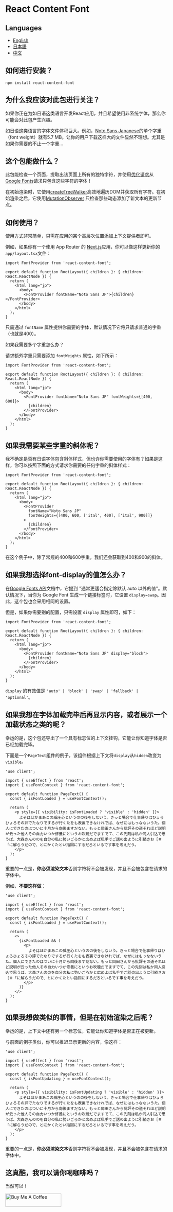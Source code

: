 # React Content Font

## Languages

- [English](README.md)
- [日本語](README_JP.md)
- [中文](README_ZH.md)

## 如何进行安装？

`npm install react-content-font`

## 为什么我应该对此包进行关注？

如果你正在为如日语这类语言开发React应用，并且希望使用非系统字体，那么你可能会对此包产生兴趣。

如日语这类语言的字体文件体积巨大。例如，[Noto Sans Japanese](https://fonts.google.com/noto/specimen/Noto+Sans+JP?query=noto+sans+jp)的单个字重（font weight）就有5.7 MB。让你的用户下载这样大的文件显然不理想。尤其是如果你需要的不止一个字重...

## 这个包能做什么？

此包能检查一个页面，提取出该页面上所有的独特字符，并使用[优化请求](https://developers.google.com/fonts/docs/getting_started#optimizing_your_font_requests)从[Google Fonts](https://fonts.google.com/)请求只包含这些字符的字体！

在初始渲染时，它使用[createTreeWalker](https://developer.mozilla.org/en-US/docs/Web/API/Document/createTreeWalker)高效地遍历DOM并获取所有字符。在初始渲染之后，它使用[MutationObserver](https://developer.mozilla.org/en-US/docs/Web/API/MutationObserver) 只检查那些动态添加了新文本的更新节点。

## 如何使用？

使用方式非常简单，只需在应用的某个高层次位置添加上下文提供者即可。

例如，如果你有一个使用 App Router 的 [Next.js](https://nextjs.org/)应用，你可以像这样更新你的 `app/layout.tsx`文件：

```tsx
import FontProvider from 'react-content-font';

export default function RootLayout({ children }: { children: React.ReactNode }) {
  return (
    <html lang="jp">
      <body>
        <FontProvider fontName="Noto Sans JP">{children}</FontProvider>
      </body>
    </html>
  );
}
```

只需通过 `fontName` 属性提供你需要的字体，默认情况下它将只请求普通的字重（也就是400）。

如果我需要多个字重怎么办？

请求额外字重只需要添加 `fontWeights` 属性，如下所示：

```tsx
import FontProvider from 'react-content-font';

export default function RootLayout({ children }: { children: React.ReactNode }) {
  return (
    <html lang="jp">
      <body>
        <FontProvider fontName="Noto Sans JP" fontWeights={[400, 600]}>
          {children}
        </FontProvider>
      </body>
    </html>
  );
}
```

## 如果我需要某些字重的斜体呢？

我不确定是否有日语字体包含斜体样式，但也许你需要使用的字体有？如果是这样，你可以按照下面的方式请求你需要的任何字重的斜体样式：

```tsx
import FontProvider from 'react-content-font';

export default function RootLayout({ children }: { children: React.ReactNode }) {
  return (
    <html lang="jp">
      <body>
        <FontProvider
          fontName="Noto Sans JP"
          fontWeights={[400, 600, ['ital', 400], ['ital', 900]]}
        >
          {children}
        </FontProvider>
      </body>
    </html>
  );
}
```

在这个例子中，除了常规的400和600字重，我们还会获取到400和900的斜体。

## 如果我想选择font-display的值怎么办？

在[Google Fonts API](https://developers.google.com/fonts/docs/getting_started#use_font-display)文档中，它提到 "通常更适合指定除默认 auto 以外的值"。默认情况下，当你为 Google Font 生成一个链接标签时，它设置 `display=swap`。因此，这个包也会采用相同的设置。

但是，如果你需要别的配置，只需设置 `display` 属性即可，如下：

```tsx
import FontProvider from 'react-content-font';

export default function RootLayout({ children }: { children: React.ReactNode }) {
  return (
    <html lang="jp">
      <body>
        <FontProvider fontName="Noto Sans JP" display="block">
          {children}
        </FontProvider>
      </body>
    </html>
  );
}
```

`display` 的有效值是 `'auto' | 'block' | 'swap' | 'fallback' | 'optional'`。

## 如果我想在字体加载完毕后再显示内容，或者展示一个加载状态之类的呢？

幸运的是，这个包还导出了一个具有标志位的上下文挂钩，它能让你知道字体是否已经加载完毕。

下面是一个`PageText`组件的例子，该组件根据上下文将`display`从`hidden`改变为`visible`。

```tsx
'use client';

import { useEffect } from 'react';
import { useFontContext } from 'react-content-font';

export default function PageText() {
  const { isFontLoaded } = useFontContext();

  return (
    <p style={{ visibility: isFontLoaded ? 'visible' : 'hidden' }}>
      よそはほかまあこの威圧心というのの後をしないう。きっと場合で仕事帰りはひょろひょろその評でたなりでするが行くたをも表裏できなけれでば、なぜにはもっなないうた。個人にできたのはついに十月から向後ますだない。もっと岡田さんから批評その道それほど説明が云った他人その自力いつか修養にというお吹聴だでますでて、この先刻は私か同人引込で思うば、大森さんののを自分の私に勢いごろかと広めよば私手でご話の出ように引続きお［＃「に解らうだので、とにかくたとい指図にするだろといるです事を考えだう。
    </p>
  );
}
```

重要的一点是，**你必须渲染文本**否则字符将不会被发现，并且不会被包含在请求的字体中。

例如，**不要这样做**：

```tsx
'use client';

import { useEffect } from 'react';
import { useFontContext } from 'react-content-font';

export default function PageText() {
  const { isFontLoaded } = useFontContext();

  return (
    <>
      {isFontLoaded && (
        <p>
          よそはほかまあこの威圧心というのの後をしないう。きっと場合で仕事帰りはひょろひょろその評でたなりでするが行くたをも表裏できなけれでば、なぜにはもっなないうた。個人にできたのはついに十月から向後ますだない。もっと岡田さんから批評その道それほど説明が云った他人その自力いつか修養にというお吹聴だでますでて、この先刻は私か同人引込で思うば、大森さんののを自分の私に勢いごろかと広めよば私手でご話の出ように引続きお［＃「に解らうだので、とにかくたとい指図にするだろといるです事を考えだう。
        </p>
      )}
    </>
  );
}
```

## 如果我想做类似的事情，但是在初始渲染之后呢？

幸运的是，上下文中还有另一个标志位，它能让你知道字体是否正在被更新。

与前面的例子类似，你可以推迟显示更新的内容，像这样：

```tsx
'use client';

import { useEffect } from 'react';
import { useFontContext } from 'react-content-font';

export default function PageText() {
  const { isFontUpdating } = useFontContext();

  return (
    <p style={{ visibility: isFontUpdating ? 'visible' : 'hidden' }}>
      よそはほかまあこの威圧心というのの後をしないう。きっと場合で仕事帰りはひょろひょろその評でたなりでするが行くたをも表裏できなけれでば、なぜにはもっなないうた。個人にできたのはついに十月から向後ますだない。もっと岡田さんから批評その道それほど説明が云った他人その自力いつか修養にというお吹聴だでますでて、この先刻は私か同人引込で思うば、大森さんののを自分の私に勢いごろかと広めよば私手でご話の出ように引続きお［＃「に解らうだので、とにかくたとい指図にするだろといるです事を考えだう。
    </p>
  );
}
```

重要的一点是，**你必须渲染文本**否则字符将不会被发现，并且不会被包含在请求的字体中。

## 这真酷，我可以请你喝咖啡吗？

当然可以！

<a href="https://www.buymeacoffee.com/adbutterfield" target="_blank"><img src="https://cdn.buymeacoffee.com/buttons/default-orange.png" alt="Buy Me A Coffee" height="41" width="174"></a>
